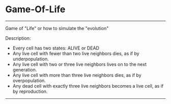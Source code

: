 # Game-Of-Life

-------------------------------------------------------------------

 Game of "Life" or how to simulate the "evolution"

 Description:
  - Every cell has two states: ALIVE or DEAD
  - Any live cell with fewer than two live neighbors dies, as if by
    underpopulation.
  - Any live cell with two or three live neighbors lives on to the next
    generation.
  - Any live cell with more than three live neighbors dies, as if by
    overpopulation.
  - Any dead cell with exactly three live neighbors becomes a live cell,
    as if by reproduction.

-------------------------------------------------------------------
